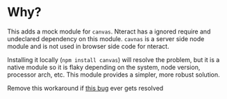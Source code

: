 # Why?

This adds a mock module for `canvas`. Nteract has a ignored require and undeclared dependency on this module. `cavnas` is a server side node module and is not used in browser side code for nteract.

Installing it locally (`npm install canvas`) will resolve the problem, but it is a native module so it is flaky depending on the system, node version, processor arch, etc. This module provides a simpler, more robust solution.

Remove this workaround if [this bug](https://github.com/nteract/any-vega/issues/2) ever gets resolved 